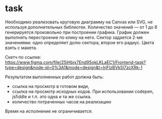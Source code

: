 # task

Необходимо реализовать круговую диаграмму на Canvas или SVG, не используя дополнительных библиотек. Количество значений — от 1 до 8 генерируется произвольно при построении графика. График должен выполнять перестроение по клику на него. Сектор задается 2-мя значениями: одно определяет долю сектора, второе его радиус. Цвета взять с макета.

Скетч по ссылке: https://www.figma.com/file/25iHbjx7End95okLKLaEC1/Frontend-task?type=design&node-id=0%3A1&mode=design&t=InFlzBVk5l7zcXRk-1

Результатом выполненных работ должна быть:
- ссылка на просмотр в готовом виде,
- ссылка на просмотр исходных кодов. При использовании codepen, jsfiddle и т.п. это одна и та же ссылка.
- количество потраченных часов на реализацию

Время на исполнение не ограничивается.
